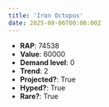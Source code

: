 ```yaml
---
title: 'Iron Octopus'
date: 2025-08-06T00:00:00Z
---
```

- **RAP**: 74538
- **Value**: 60000
- **Demand level**: 0
- **Trend**: 2
- **Projected?**: True
- **Hyped?**: True
- **Rare?**: True
